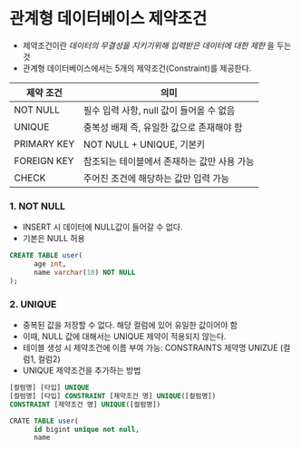 # 관계형 데이터베이스 제약조건
* 제약조건이란 *데이터의 무결성을 지키기위해 입력받은 데이터에 대한 제한* 을 두는 것
* 관계형 데이터베이스에서는 5개의 제약조건(Constraint)를 제공한다.

|제약 조건|의미|
|---|---|
|NOT NULL|필수 입력 사항, null 값이 들어올 수 없음|
|UNIQUE|중복성 배제 즉, 유일한 값으로 존재해야 함|
|PRIMARY KEY|NOT NULL + UNIQUE, 기본키|
|FOREIGN KEY|참조되는 테이블에서 존재하는 값만 사용 가능|
|CHECK|주어진 조건에 해당하는 값만 입력 가능|

### 1. NOT NULL
* INSERT 시 데이터에 NULL값이 들어갈 수 없다.
* 기본은 NULL 허용
```SQL
CREATE TABLE user(
      age int,
      name varchar(10) NOT NULL
);
```

### 2. UNIQUE
* 중복된 값을 저장할 수 없다. 해당 컬럼에 있어 유일한 값이어야 함
* 이때, NULL 값에 대해서는 UNIQUE 제약이 적용되지 않는다.
* 테이블 생성 시 제약조건에 이름 부여 가능: CONSTRAINTS 제약명 UNIZUE (컬럼1, 컬럼2) 
* UNIQUE 제약조건을 추가하는 방법
```sql
[컬럼명] [타입] UNIQUE
[컬럼명] [타입] CONSTRAINT [제약조건 명] UNIQUE([컬럼명])
CONSTRAINT [제약조건 명] UNIQUE([컬럼명])
```
```sql
CRATE TABLE user(
      id bigint unique not null,
      name

